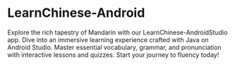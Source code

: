 # LearnChinese-Android
Explore the rich tapestry of Mandarin with our LearnChinese-AndroidStudio app. Dive into an immersive learning experience crafted with Java on Android Studio. Master essential vocabulary, grammar, and pronunciation with interactive lessons and quizzes. Start your journey to fluency today!
